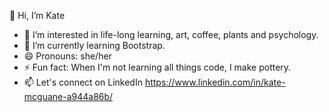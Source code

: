 👋 Hi, I’m Kate

- 👀 I’m interested in life-long learning, art, coffee, plants and psychology.
- 🌱 I’m currently learning Bootstrap.
- 😄 Pronouns: she/her
- ⚡ Fun fact: When I'm not learning all things code, I make pottery.
- 📫 Let's connect on LinkedIn https://www.linkedin.com/in/kate-mcguane-a944a86b/

<!---
KateMcGuane/KateMcGuane is a ✨ special ✨ repository because its `README.md` (this file) appears on your GitHub profile.
You can click the Preview link to take a look at your changes.
--->
